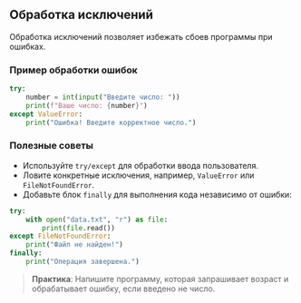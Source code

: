 ## Обработка исключений

Обработка исключений позволяет избежать сбоев программы при ошибках.

### Пример обработки ошибок

```python
try:
    number = int(input("Введите число: "))
    print(f"Ваше число: {number}")
except ValueError:
    print("Ошибка! Введите корректное число.")
```

### Полезные советы

- Используйте `try/except` для обработки ввода пользователя.
- Ловите конкретные исключения, например, `ValueError` или `FileNotFoundError`.
- Добавьте блок `finally` для выполнения кода независимо от ошибки:

```python
try:
    with open("data.txt", "r") as file:
        print(file.read())
except FileNotFoundError:
    print("Файл не найден!")
finally:
    print("Операция завершена.")
```

> **Практика**: Напишите программу, которая запрашивает возраст и обрабатывает ошибку, если введено не число.